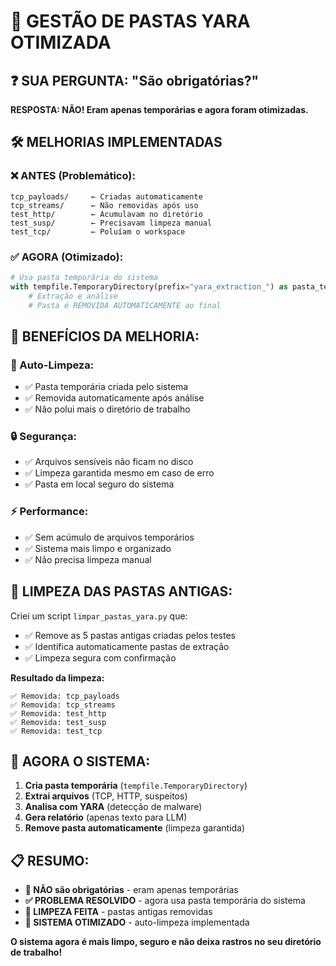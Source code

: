 # 📁 GESTÃO DE PASTAS YARA OTIMIZADA

## ❓ **SUA PERGUNTA: "São obrigatórias?"**
**RESPOSTA: NÃO! Eram apenas temporárias e agora foram otimizadas.**

## 🛠️ **MELHORIAS IMPLEMENTADAS**

### **❌ ANTES (Problemático):**
```
tcp_payloads/     ← Criadas automaticamente
tcp_streams/      ← Não removidas após uso  
test_http/        ← Acumulavam no diretório
test_susp/        ← Precisavam limpeza manual
test_tcp/         ← Poluíam o workspace
```

### **✅ AGORA (Otimizado):**
```python
# Usa pasta temporária do sistema
with tempfile.TemporaryDirectory(prefix="yara_extraction_") as pasta_temp:
    # Extração e análise
    # Pasta é REMOVIDA AUTOMATICAMENTE ao final
```

## 🎯 **BENEFÍCIOS DA MELHORIA:**

### **🧹 Auto-Limpeza:**
- ✅ Pasta temporária criada pelo sistema
- ✅ Removida automaticamente após análise
- ✅ Não polui mais o diretório de trabalho

### **🔒 Segurança:**
- ✅ Arquivos sensíveis não ficam no disco
- ✅ Limpeza garantida mesmo em caso de erro
- ✅ Pasta em local seguro do sistema

### **⚡ Performance:**
- ✅ Sem acúmulo de arquivos temporários  
- ✅ Sistema mais limpo e organizado
- ✅ Não precisa limpeza manual

## 🧹 **LIMPEZA DAS PASTAS ANTIGAS:**

Criei um script `limpar_pastas_yara.py` que:
- ✅ Remove as 5 pastas antigas criadas pelos testes
- ✅ Identifica automaticamente pastas de extração
- ✅ Limpeza segura com confirmação

**Resultado da limpeza:**
```
✅ Removida: tcp_payloads
✅ Removida: tcp_streams  
✅ Removida: test_http
✅ Removida: test_susp
✅ Removida: test_tcp
```

## 🚀 **AGORA O SISTEMA:**

1. **Cria pasta temporária** (`tempfile.TemporaryDirectory`)
2. **Extrai arquivos** (TCP, HTTP, suspeitos)
3. **Analisa com YARA** (detecção de malware)
4. **Gera relatório** (apenas texto para LLM)
5. **Remove pasta automaticamente** (limpeza garantida)

## 📋 **RESUMO:**

- **🚫 NÃO são obrigatórias** - eram apenas temporárias
- **✅ PROBLEMA RESOLVIDO** - agora usa pasta temporária do sistema
- **🧹 LIMPEZA FEITA** - pastas antigas removidas
- **🔄 SISTEMA OTIMIZADO** - auto-limpeza implementada

**O sistema agora é mais limpo, seguro e não deixa rastros no seu diretório de trabalho!**